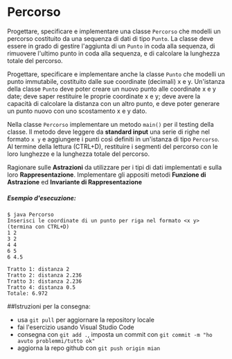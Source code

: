 # Percorso

Progettare, specificare e implementare una classe `Percorso` che modelli un percorso costituito da una sequenza di dati di tipo `Punto`. La classe deve essere in grado di gestire l'aggiunta di un `Punto` in coda alla sequenza, di rimuovere l'ultimo punto in coda alla sequenza, e di calcolare la lunghezza totale del percorso.

Progettare, specificare e implementare anche la classe `Punto` che modelli un punto immutabile, costituito dalle sue coordinate (decimali) x e y. Un'istanza della classe `Punto` deve poter creare un nuovo punto alle coordinate x e y date; deve saper restituire le proprie coordinate x e y; deve avere la capacità di calcolare la distanza con un altro punto, e deve poter generare un punto nuovo con uno scostamento x e y dato.

Nella classe `Percorso` implementare un metodo `main()` per il testing della classe. Il metodo deve leggere da **standard input** una serie di righe nel formato `x y` e aggiungere i punti così definiti in un'istanza di tipo `Percorso`. Al termine della lettura (CTRL+D), restituire i segmenti del percorso con le loro lunghezze e la lunghezza totale del percorso.

Ragionare sulle **Astrazioni** da utilizzare per i tipi di dati implementati e sulla loro **Rappresentazione**. Implementare gli appositi metodi **Funzione di Astrazione** ed **Invariante di Rappresentazione**


##### Esempio d'esecuzione:

```text
$ java Percorso 
Inserisci le coordinate di un punto per riga nel formato <x y> (termina con CTRL+D)
1 2
3 2
4 4
6 5
6 4.5

Tratto 1: distanza 2
Tratto 2: distanza 2.236
Tratto 3: distanza 2.236
Tratto 4: distanza 0.5
Totale: 6.972
```

##Istruzioni per la consegna:
* usa `git pull` per aggiornare la repository locale
* fai l'esercizio usando Visual Studio Code
* consegna con `git add .`, imposta un commit con `git commit -m "ho avuto problemmi/tutto ok"`
* aggiorna la repo github con `git push origin mian`
